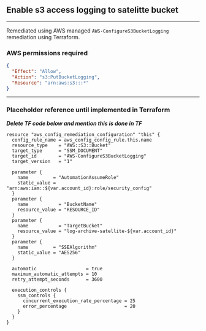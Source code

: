 ## Enable s3 access logging to satelitte bucket
---

Remediated using AWS managed `AWS-ConfigureS3BucketLogging` remediation using Terraform.

### AWS permissions required
```json
{
  "Effect": "Allow",
  "Action": "s3:PutBucketLogging",
  "Resource": "arn:aws:s3:::*"
}
```

---

### Placeholder reference until implemented in Terraform
***Delete TF code below and mention this is done in TF***
```HCL
resource "aws_config_remediation_configuration" "this" {
  config_rule_name = aws_config_config_rule.this.name
  resource_type    = "AWS::S3::Bucket"
  target_type      = "SSM_DOCUMENT"
  target_id        = "AWS-ConfigureS3BucketLogging"
  target_version   = "1"

  parameter {
    name         = "AutomationAssumeRole"
    static_value = "arn:aws:iam::${var.account_id}:role/security_config"
  }
  parameter {
    name           = "BucketName"
    resource_value = "RESOURCE_ID"
  }
  parameter {
    name           = "TargetBucket"
    resource_value = "log-archive-satellite-${var.account_id}"
  }
  parameter {
    name         = "SSEAlgorithm"
    static_value = "AES256"
  }

  automatic                  = true
  maximum_automatic_attempts = 10
  retry_attempt_seconds      = 3600

  execution_controls {
    ssm_controls {
      concurrent_execution_rate_percentage = 25
      error_percentage                     = 20
    }
  }
}

```